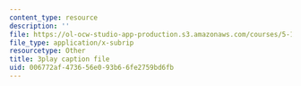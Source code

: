```yaml
---
content_type: resource
description: ''
file: https://ol-ocw-studio-app-production.s3.amazonaws.com/courses/5-111sc-principles-of-chemical-science-fall-2014/006772af473656e093b66fe2759bd6fb_JBgbUI3pxV0.vtt
file_type: application/x-subrip
resourcetype: Other
title: 3play caption file
uid: 006772af-4736-56e0-93b6-6fe2759bd6fb
---
```

